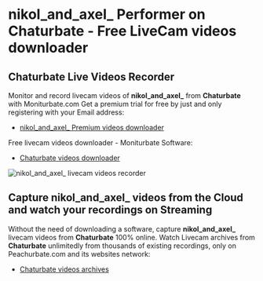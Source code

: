 # nikol_and_axel_ Performer on Chaturbate - Free LiveCam videos downloader

## Chaturbate Live Videos Recorder

Monitor and record livecam videos of **nikol_and_axel_** from **Chaturbate** with Moniturbate.com
Get a premium trial for free by just and only registering with your Email address:
* [nikol_and_axel_ Premium videos downloader](https://moniturbate.com/request-demo-licence-key.html)

Free livecam videos downloader - Moniturbate Software:
* [Chaturbate videos downloader](https://moniturbate.com/moniturbate-download-software.html)

![nikol_and_axel_ livecam videos recorder](https://peachurnet.com/templates/moniturbate-software.png)


## Capture nikol_and_axel_ videos from the Cloud and watch your recordings on Streaming

Without the need of downloading a software, capture **nikol_and_axel_** livecam videos from **Chaturbate** 100% online.
Watch Livecam archives from **Chaturbate** unlimitedly from thousands of existing recordings, only on Peachurbate.com and its websites network:
* [Chaturbate videos archives](https://peachurnet.com/)